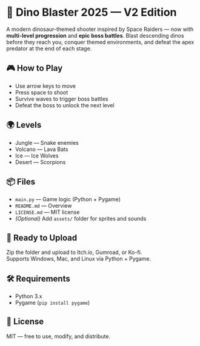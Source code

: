 # 🦖 Dino Blaster 2025 — V2 Edition

A modern dinosaur-themed shooter inspired by Space Raiders — now with **multi-level progression** and **epic boss battles**. Blast descending dinos before they reach you, conquer themed environments, and defeat the apex predator at the end of each stage.

## 🎮 How to Play
- Use arrow keys to move
- Press space to shoot
- Survive waves to trigger boss battles
- Defeat the boss to unlock the next level

## 🌍 Levels
- Jungle — Snake enemies
- Volcano — Lava Bats
- Ice — Ice Wolves
- Desert — Scorpions

## 📦 Files
- `main.py` — Game logic (Python + Pygame)
- `README.md` — Overview
- `LICENSE.md` — MIT license
- *(Optional)* Add `assets/` folder for sprites and sounds

## 🚀 Ready to Upload
Zip the folder and upload to Itch.io, Gumroad, or Ko-fi.  
Supports Windows, Mac, and Linux via Python + Pygame.

## 🛠 Requirements
- Python 3.x  
- Pygame (`pip install pygame`)

## 🧾 License
MIT — free to use, modify, and distribute.